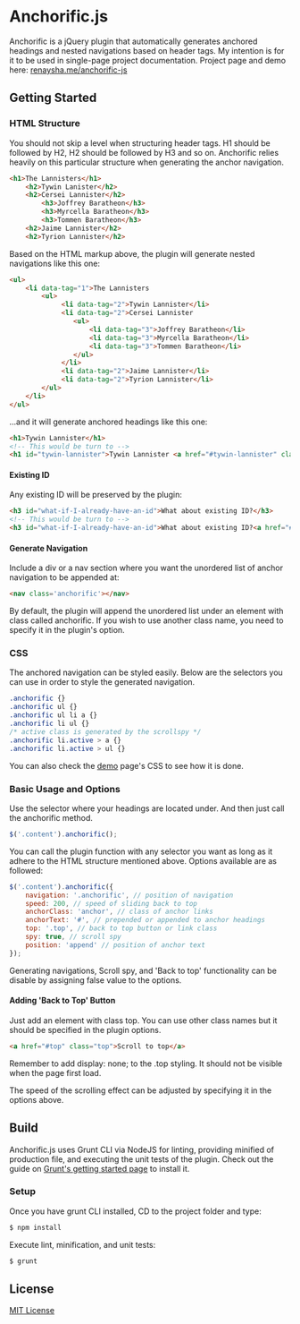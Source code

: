 # Anchorific.js

Anchorific is a jQuery plugin that automatically generates anchored headings and nested navigations based on header tags. My intention is for it to be used in single-page project documentation.
Project page and demo here: [renaysha.me/anchorific-js](http://renaysha.me/anchorific-js)

## Getting Started
### HTML Structure

You should not skip a level when structuring header tags. H1 should be followed by H2, H2 should be followed by H3 and so on. Anchorific relies heavily on this particular structure when generating the anchor navigation. 

``` html
<h1>The Lannisters</h1>
    <h2>Tywin Lanister</h2>
    <h2>Cersei Lannister</h2>
        <h3>Joffrey Baratheon</h3>
        <h3>Myrcella Baratheon</h3>
        <h3>Tommen Baratheon</h3>
    <h2>Jaime Lannister</h2>
    <h2>Tyrion Lannister</h2>
```

Based on the HTML markup above, the plugin will generate nested navigations like this one:

``` html
<ul>
    <li data-tag="1">The Lannisters
        <ul>
             <li data-tag="2">Tywin Lannister</li>
             <li data-tag="2">Cersei Lannister
                <ul>
                    <li data-tag="3">Joffrey Baratheon</li>
                    <li data-tag="3">Myrcella Baratheon</li>
                    <li data-tag="3">Tommen Baratheon</li>
                </ul>
             </li>
             <li data-tag="2">Jaime Lannister</li>
             <li data-tag="2">Tyrion Lannister</li>
        </ul>
    </li>
</ul>
```

...and it will generate anchored headings like this one:

``` html
<h1>Tywin Lannister</h1>
<!-- This would be turn to -->
<h1 id="tywin-lannister">Tywin Lannister <a href="#tywin-lannister" class="anchor">#</a></h1>
```

#### Existing ID

Any existing ID will be preserved by the plugin:

``` html
<h3 id="what-if-I-already-have-an-id">What about existing ID?</h3>
<!-- This would be turn to -->
<h3 id="what-if-I-already-have-an-id">What about existing ID?<a href="#what-if-I-already-have-an-id" class="anchor">#</a></h3>
```

#### Generate Navigation

Include a div or a nav section where you want the unordered list of anchor navigation to be appended at:

``` html
<nav class='anchorific'></nav>
```

By default, the plugin will append the unordered list under an element with class called anchorific. If you wish to use another class name, you need to specify it in the plugin's option.

### CSS

The anchored navigation can be styled easily. Below are the selectors you can use in order to style the generated navigation. 

``` css
.anchorific {}
.anchorific ul {}
.anchorific ul li a {}
.anchorific li ul {}
/* active class is generated by the scrollspy */
.anchorific li.active > a {}
.anchorific li.active > ul {}
```

You can also check the [demo](http://renaysha.me/anchorific-js) page's CSS to see how it is done.

### Basic Usage and Options

Use the selector where your headings are located under. And then just call the anchorific method.

``` javascript
$('.content').anchorific();
```

You can call the plugin function with any selector you want as long as it adhere to the HTML structure mentioned above. Options available are as followed:


``` javascript
$('.content').anchorific({
    navigation: '.anchorific', // position of navigation
	speed: 200, // speed of sliding back to top
	anchorClass: 'anchor', // class of anchor links
	anchorText: '#', // prepended or appended to anchor headings
	top: '.top', // back to top button or link class
	spy: true, // scroll spy
	position: 'append' // position of anchor text
});
```

Generating navigations, Scroll spy, and 'Back to top' functionality can be disable by assigning false value to the options.

#### Adding 'Back to Top' Button

Just add an element with class top. You can use other class names but it should be specified in the plugin options.

``` html
<a href="#top" class="top">Scroll to top</a>
```

Remember to add display: none; to the .top styling. It should not be visible when the page first load.

The speed of the scrolling effect can be adjusted by specifying it in the options above.

## Build

Anchorific.js uses Grunt CLI via NodeJS for linting, providing minified of production file, and executing the unit tests of the plugin. Check out the guide on [Grunt's getting started page](http://gruntjs.com/getting-started) to install it.

### Setup

Once you have grunt CLI installed, CD to the project folder and type:

``` bash
$ npm install
```

Execute lint, minification, and unit tests:

``` bash
$ grunt
```

## License

[MIT License](http://opensource.org/licenses/MIT)